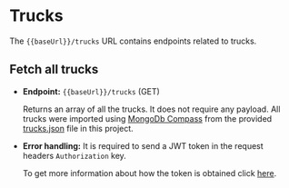 # Trucks

The `{{baseUrl}}/trucks` URL contains endpoints related to trucks.


## Fetch all trucks

- **Endpoint:** `{{baseUrl}}/trucks` (GET)

  Returns an array of all the trucks. It does not require any payload.
  All trucks were imported using [MongoDb Compass][mongo-db-compass] from the provided [trucks.json][trucks]  file in this project.

- **Error handling:**
  It is required to send a JWT token in the request headers `Authorization` key.

  To get more information about how the token is obtained click [here][auth].

[mongo-db-compass]:https://www.mongodb.com/products/tools/compass
[trucks]: ../json/trucks.json
[auth]: ./auth.md
